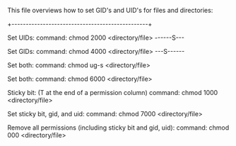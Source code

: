 This file overviews how to set GID's and UID's for files and directories: 

+------------------------------------------------+

Set UIDs: 
command: chmod 2000 <directory/file>
------S---

Set GIDs:
command: chmod 4000 <directory/file>
---S------

Set both: 
command: chmod ug-s <directory/file>

Set both: 
command: chmod 6000 <directory/file>

Sticky bit: (T at the end of a permission column) 
command: chmod 1000 <directory/file>

Set sticky bit, gid, and uid: 
command: chmod 7000 <directory/file>

Remove all permissions (including sticky bit and gid, uid):
command: chmod 000 <directory/file>








